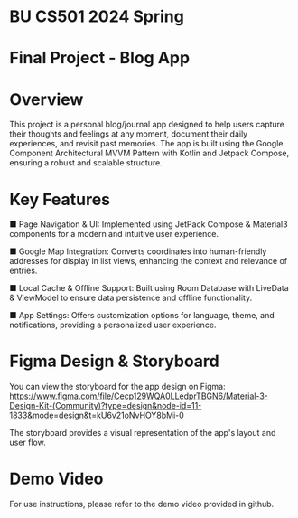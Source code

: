 # BU CS501 2024 Spring

# Final Project - Blog App

# Overview

This project is a personal blog/journal app designed to help users capture their thoughts and feelings at any moment, document their daily experiences, and revisit past memories. The app is built using the Google Component Architectural MVVM Pattern with Kotlin and Jetpack Compose, ensuring a robust and scalable structure.

# Key Features

■	Page Navigation & UI: Implemented using JetPack Compose & Material3 components for a modern and intuitive user experience.

■	Google Map Integration: Converts coordinates into human-friendly addresses for display in list views, enhancing the context and relevance of entries.

■	Local Cache & Offline Support: Built using Room Database with LiveData & ViewModel to ensure data persistence and offline functionality.

■	App Settings: Offers customization options for language, theme, and notifications, providing a personalized user experience.

# Figma Design & Storyboard

You can view the storyboard for the app design on Figma: https://www.figma.com/file/Cecp129WQA0LLedprTBGN6/Material-3-Design-Kit-(Community)?type=design&node-id=11-1833&mode=design&t=kU6v21oNvHOY8bMi-0

The storyboard provides a visual representation of the app's layout and user flow.

# Demo Video

For use instructions, please refer to the demo video provided in github.